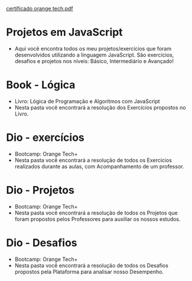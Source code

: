 [certificado orange tech.pdf](https://github.com/user-attachments/files/17536031/certificado.orange.tech.pdf)

# Projetos em JavaScript 
- Aqui você encontra todos os meu projetos/exercícios que foram desenvolvidos utilizando a linguagem JavaScript. São exercícios, desafios e projetos nos níveis: Básico, Intermediário e Avançado!


# Book - Lógica
- Livro: Lógica de Programação e Algoritmos com JavaScript
- Nesta pasta você encontrará a resolução dos Exercícios propostos no Livro.


# Dio - exercícios
- Bootcamp: Orange Tech+
- Nesta pasta você encontrará a resolução de todos os Exercícios realizados durante as aulas, com Acompanhamento de um professor.


# Dio - Projetos
- Bootcamp: Orange Tech+
- Nesta pasta você encontrará a resolução de todos os Projetos que foram propostos pelos Professores para auxiliar os nossos estudos.


# Dio - Desafios 
- Bootcamp: Orange Tech+
- Nesta pasta você encontrará a resolução de todos os Desafios propostos pela Plataforma para analisar nosso Desempenho.
